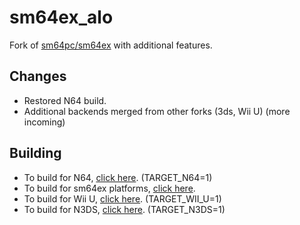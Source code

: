 # sm64ex_alo
Fork of [sm64pc/sm64ex](https://github.com/sm64pc/sm64ex/tree/nightly) with additional features. 

## Changes
 * Restored N64 build.
 * Additional backends merged from other forks (3ds, Wii U) (more incoming)

## Building
 * To build for N64, [click here](https://github.com/n64decomp/sm64/blob/master/README.md). (TARGET_N64=1)
 * To build for sm64ex platforms, [click here](https://github.com/sm64pc/sm64ex/blob/nightly/README.md).
 * To build for Wii U, [click here](https://github.com/aboood40091/sm64-port/blob/master/README.md). (TARGET_WII_U=1)
 * To build for N3DS, [click here](https://github.com/sm64-port/sm64_3ds/blob/master/README.md). (TARGET_N3DS=1)

